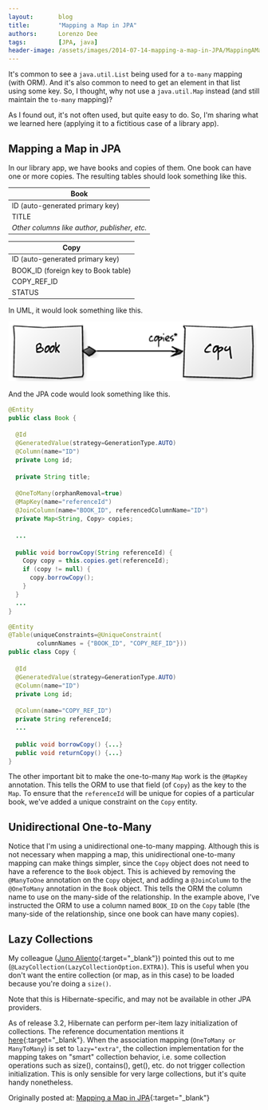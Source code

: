 ```yaml
---
layout:       blog
title:        "Mapping a Map in JPA"
authors:      Lorenzo Dee
tags:         [JPA, java]
header-image: /assets/images/2014-07-14-mapping-a-map-in-JPA/MappingAMapInJPA-Banner.png
---
```

It's common to see a `java.util.List` being used for a `to-many` mapping (with ORM). And it's also common to need to get an element in that list using some key. So, I thought, why not use a `java.util.Map` instead (and still maintain the `to-many` mapping)?

As I found out, it's not often used, but quite easy to do. So, I'm sharing what we learned here (applying it to a fictitious case of a library app).

## Mapping a Map in JPA
In our library app, we have books and copies of them. One book can have one or more copies. The resulting tables should look something like this.

| Book                                          |
|-----------------------------------------------|
| ID (auto-generated primary key)               |
| TITLE                                         |
| *Other columns like author, publisher, etc.*  |	

| Copy                                |
|-------------------------------------|
| ID (auto-generated primary key)     |
| BOOK_ID (foreign key to Book table) |
| COPY_REF_ID                         |	
| STATUS                              |


In UML, it would look something like this.

![UML Class Diagram](/assets/images/2014-07-14-mapping-a-map-in-JPA/UMLclassDiagram.png "UML Class Diagram")

And the JPA code would look something like this.

```java
@Entity
public class Book {
 
  @Id
  @GeneratedValue(strategy=GenerationType.AUTO)
  @Column(name="ID")
  private Long id;
 
  private String title;
 
  @OneToMany(orphanRemoval=true)
  @MapKey(name="referenceId")
  @JoinColumn(name="BOOK_ID", referencedColumnName="ID")
  private Map<String, Copy> copies;
 
  ...
 
  public void borrowCopy(String referenceId) {
    Copy copy = this.copies.get(referenceId);
    if (copy != null) {
      copy.borrowCopy();
    }
  }
  ...
}
```

```java
@Entity
@Table(uniqueConstraints=@UniqueConstraint(
        columnNames = {"BOOK_ID", "COPY_REF_ID"}))
public class Copy {
 
  @Id
  @GeneratedValue(strategy=GenerationType.AUTO)
  @Column(name="ID")
  private Long id;
 
  @Column(name="COPY_REF_ID")
  private String referenceId;
  ...
 
  public void borrowCopy() {...}
  public void returnCopy() {...}
}
```
The other important bit to make the one-to-many `Map` work is the `@MapKey` annotation. This tells the ORM to use that field (of `Copy`) as the key to the `Map`. To ensure that the `referenceId` will be unique for copies of a particular book, we've added a unique constraint on the `Copy` entity.

## Unidirectional One-to-Many
Notice that I'm using a unidirectional one-to-many mapping. Although this is not necessary when mapping a map, this unidirectional one-to-many mapping can make things simpler, since the `Copy` object does not need to have a reference to the `Book` object. This is achieved by removing the `@ManyToOne` annotation on the `Copy` object, and adding a `@JoinColumn` to the `@OneToMany` annotation in the `Book` object. This tells the ORM the column name to use on the many-side of the relationship. In the example above, I've instructed the ORM to use a column named `BOOK_ID` on the `Copy` table (the many-side of the relationship, since one book can have many copies).

## Lazy Collections
My colleague ([Juno Aliento](https://currents.google.com/108603150488137710491){:target="_blank"}) pointed this out to me (`@LazyCollection(LazyCollectionOption.EXTRA)`). This is useful when you don't want the entire collection (or map, as in this case) to be loaded because you're doing a `size()`.

Note that this is Hibernate-specific, and may not be available in other JPA providers.

As of release 3.2, Hibernate can perform per-item lazy initialization of collections. The reference documentation mentions it [here](https://docs.jboss.org/hibernate/orm/3.5/reference/en/html/performance.html#performance-fetching){:target="_blank"}. When the association mapping (`OneToMany or ManyToMany`) is set to `lazy="extra"`, the collection implementation for the mapping takes on "smart" collection behavior, i.e. some collection operations such as size(), contains(), get(), etc. do not trigger collection initialization. This is only sensible for very large collections, but it's quite handy nonetheless.

Originally posted at: [Mapping a Map in JPA](https://lorenzo-dee.blogspot.com/2014/04/mapping-map-in-jpa.html){:target="_blank"}